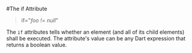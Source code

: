#The if Attribute

>if="*foo != null*"

The `if` attributes tells whether an element (and all of its child elements) shall be executed. The attribute's value can be any Dart expression that returns a boolean value.
